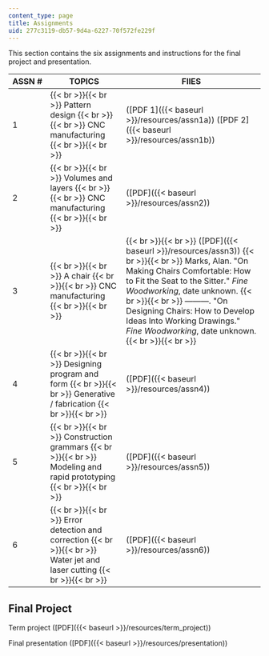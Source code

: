 ```yaml
---
content_type: page
title: Assignments
uid: 277c3119-db57-9d4a-6227-70f572fe229f
---
```


This section contains the six assignments and instructions for the final project and presentation.

| ASSN # | TOPICS | FIlES |
| --- | --- | --- |
| 1 |  {{< br >}}{{< br >}} Pattern design {{< br >}}{{< br >}} CNC manufacturing {{< br >}}{{< br >}}  | ([PDF 1]({{< baseurl >}}/resources/assn1a)) ([PDF 2]({{< baseurl >}}/resources/assn1b)) |
| 2 |  {{< br >}}{{< br >}} Volumes and layers {{< br >}}{{< br >}} CNC manufacturing {{< br >}}{{< br >}}  | ([PDF]({{< baseurl >}}/resources/assn2)) |
| 3 |  {{< br >}}{{< br >}} A chair {{< br >}}{{< br >}} CNC manufacturing {{< br >}}{{< br >}}  |  {{< br >}}{{< br >}} ([PDF]({{< baseurl >}}/resources/assn3)) {{< br >}}{{< br >}} Marks, Alan. "On Making Chairs Comfortable: How to Fit the Seat to the Sitter." _Fine Woodworking_, date unknown. {{< br >}}{{< br >}} ———. "On Designing Chairs: How to Develop Ideas Into Working Drawings." _Fine Woodworking_, date unknown. {{< br >}}{{< br >}}  |
| 4 |  {{< br >}}{{< br >}} Designing program and form {{< br >}}{{< br >}} Generative / fabrication {{< br >}}{{< br >}}  | ([PDF]({{< baseurl >}}/resources/assn4)) |
| 5 |  {{< br >}}{{< br >}} Construction grammars {{< br >}}{{< br >}} Modeling and rapid prototyping {{< br >}}{{< br >}}  | ([PDF]({{< baseurl >}}/resources/assn5)) |
| 6 |  {{< br >}}{{< br >}} Error detection and correction {{< br >}}{{< br >}} Water jet and laser cutting {{< br >}}{{< br >}}  | ([PDF]({{< baseurl >}}/resources/assn6)) 

Final Project
-------------

Term project ([PDF]({{< baseurl >}}/resources/term_project))

Final presentation ([PDF]({{< baseurl >}}/resources/presentation))